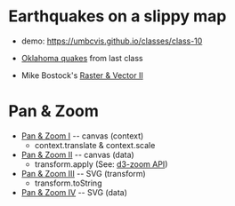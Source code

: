 # Earthquakes on a slippy map

* demo: https://umbcvis.github.io/classes/class-10

* [Oklahoma quakes](https://umbcvis.github.io/classes/class-09/) from last class 
* Mike Bostock's [Raster & Vector II](http://bl.ocks.org/mbostock/5342063)

# Pan & Zoom 

* [Pan & Zoom I](https://bl.ocks.org/mbostock/d1f7b58631e71fbf9c568345ee04a60e) -- canvas (context)
    * context.translate & context.scale
* [Pan & Zoom II](https://bl.ocks.org/mbostock/b418a040bb28295e4a78581fe8e269d1) -- canvas (data)
    * transform.apply (See: [d3-zoom API](https://github.com/d3/d3-zoom))
* [Pan & Zoom III](https://bl.ocks.org/mbostock/4e3925cdc804db257a86fdef3a032a45) -- SVG (transform)
    * transform.toString 
* [Pan & Zoom IV](https://bl.ocks.org/mbostock/2a39a768b1d4bc00a09650edef75ad39) -- SVG (data)


